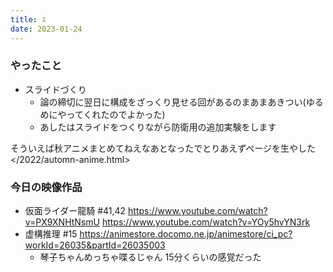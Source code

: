 ```yaml
---
title: ｽ
date: 2023-01-24
---
```


### やったこと
+ スライドづくり
  + 論の締切に翌日に構成をざっくり見せる回があるのまあまあきつい(ゆるめにやってくれたのでよかった)
  + あしたはスライドをつくりながら防衛用の追加実験をします

そういえば秋アニメまとめてねえなあとなったでとりあえずページを生やした </2022/automn-anime.html>

### 今日の映像作品
+ 仮面ライダー龍騎 #41,42 <https://www.youtube.com/watch?v=PX9XNHtNsmU> <https://www.youtube.com/watch?v=YOy5hvYN3rk>
+ 虚構推理 #15 <https://animestore.docomo.ne.jp/animestore/ci_pc?workId=26035&partId=26035003>
  + 琴子ちゃんめっちゃ喋るじゃん 15分くらいの感覚だった
